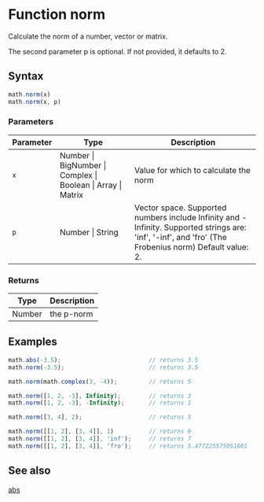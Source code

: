 # Function norm

Calculate the norm of a number, vector or matrix.

The second parameter p is optional. If not provided, it defaults to 2.


## Syntax

```js
math.norm(x)
math.norm(x, p)
```

### Parameters

Parameter | Type | Description
--------- | ---- | -----------
`x` | Number &#124; BigNumber &#124; Complex &#124; Boolean &#124; Array &#124; Matrix |  Value for which to calculate the norm
`p` | Number &#124; String |  Vector space. Supported numbers include Infinity and -Infinity. Supported strings are: 'inf', '-inf', and 'fro' (The Frobenius norm) Default value: 2.

### Returns

Type | Description
---- | -----------
Number | the p-norm


## Examples

```js
math.abs(-3.5);                         // returns 3.5
math.norm(-3.5);                        // returns 3.5

math.norm(math.complex(3, -4));         // returns 5

math.norm([1, 2, -3], Infinity);        // returns 3
math.norm([1, 2, -3], -Infinity);       // returns 1

math.norm([3, 4], 2);                   // returns 5

math.norm([[1, 2], [3, 4]], 1)          // returns 6
math.norm([[1, 2], [3, 4]], 'inf');     // returns 7
math.norm([[1, 2], [3, 4]], 'fro');     // returns 5.477225575051661
```


## See also

[abs](abs.md)


<!-- Note: This file is automatically generated from source code comments. Changes made in this file will be overridden. -->
